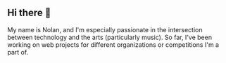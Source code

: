 ## Hi there 👋

My name is Nolan, and I'm especially passionate in the intersection between technology and the arts (particularly music). So far, I've been working on web projects for different organizations or competitions I'm a part of.

